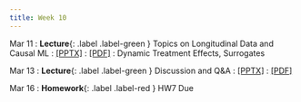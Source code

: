 ```yaml
---
title: Week 10
---
```


Mar 11
: **Lecture**{: .label .label-green } Topics on Longitudinal Data and Causal ML
  : [[PPTX]](https://github.com/stanford-msande228/winter25/raw/main/assets/presentations/MSANDE228_Lecture19_Dynamic_Treatment_Regime.pptx)
  : [[PDF]](https://github.com/stanford-msande228/winter25/raw/main/assets/presentations/MSANDE228_Lecture19_Dynamic_Treatment_Regime.pdf)
: Dynamic Treatment Effects, Surrogates

Mar 13
: **Lecture**{: .label .label-green } Discussion and Q&A
  : [[PPTX]](https://github.com/stanford-msande228/winter25/raw/main/assets/presentations/MSANDE228_Lecture20_Discussion_and_FAQ.pptx)
  : [[PDF]](https://github.com/stanford-msande228/winter25/raw/main/assets/presentations/MSANDE228_Lecture20_Discussion_and_FAQ.pdf)


Mar 16
: **Homework**{: .label .label-red } HW7 Due
